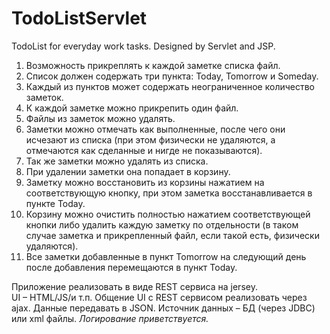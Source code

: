 # TodoListServlet
TodoList for everyday work tasks. Designed by Servlet and JSP.

1.	Возможность прикреплять к каждой заметке списка файл.
2.	Список должен содержать три пункта: Today, Tomorrow и Someday.
3.	Каждый из пунктов может содержать неограниченное количество заметок.
4.	К каждой заметке можно прикрепить один файл.
5.	Файлы из заметок можно удалять.
6.	Заметки можно отмечать как выполненные, после чего они исчезают из списка (при этом физически не удаляются, а отмечаются как сделанные и нигде не показываются).
7.	Так же заметки можно удалять из списка.
8.	При удалении заметки она попадает в корзину.
9.	Заметку можно восстановить из корзины нажатием на соответствующую кнопку, при этом заметка восстанавливается в пункте Today.
10.	Корзину можно очистить полностью нажатием соответствующей кнопки либо удалить каждую заметку по отдельности (в таком случае заметка и прикрепленный файл, если такой есть, физически удаляются).
11.	Все заметки добавленные в пункт Tomorrow на следующий день после добавления перемещаются в пункт Today.

Приложение реализовать в виде REST сервиса на jersey.  
UI – HTML/JS/и т.п. Общение UI c REST сервисом реализовать через ajax. Данные передавать в JSON. 
Источник данных – БД (через JDBC) или xml файлы. 
_Логирование приветствуется._ 
